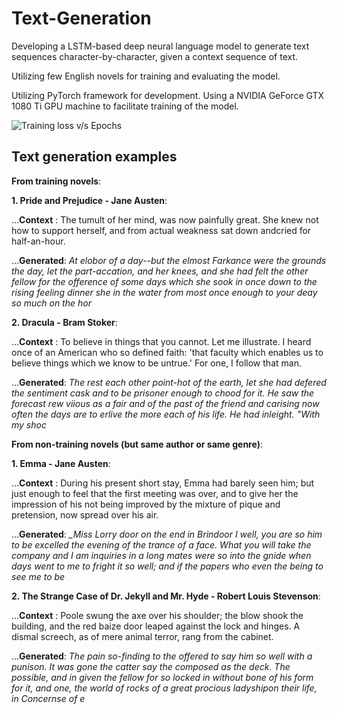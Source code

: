 # Text-Generation

Developing a LSTM-based deep neural language model to generate text sequences character-by-character, given a context sequence of text.

Utilizing few English novels for training and evaluating the model.

Utilizing PyTorch framework for development. Using a NVIDIA GeForce GTX 1080 Ti GPU machine to facilitate training of the model.

![Training loss v/s Epochs](https://github.com/ApurbaSengupta/Text-Generation/tree/master/results/loss.png)

## Text generation examples

**From training novels**:

**1. Pride and Prejudice - Jane Austen**:

...**Context** : The tumult of her mind, was now painfully great. She knew not how to support herself, and from actual weakness sat down andcried for half-an-hour. 

...**Generated**: *At elobor of a day--but the elmost Farkance were the grounds the day, let the part-accation, and her knees, and she had felt the other fellow for the ofference of some days which she sook in once down to the rising feeling dinner she in the water from most once enough to your deay so much on the hor*

**2. Dracula - Bram Stoker**:

...**Context** : To believe in things that you cannot. Let me illustrate. I heard once of an American who so defined faith: 'that faculty which enables us to believe things which we know to be untrue.' For one, I follow that man. 

...**Generated**: *The rest each other point-hot of the earth, let she had defered the sentiment cask and to be prisoner enough to chood for it. He saw the forecast rew viious as a fair and of the past of the friend and carising now often the days are to erlive the more each of his life. He had inleight. "With my shoc*


**From non-training novels (but same author or same genre)**:

**1. Emma - Jane Austen**:

...**Context** : During his present short stay, Emma had barely seen him; but just enough to feel that the first meeting was over, and to give her the impression of his not being improved by the mixture of pique and pretension, now spread over his air. 

...**Generated**: *_Miss Lorry door on the end in Brindoor I well, you are so him to be excelled the evening of the trance of a face. What you will take the company and I am inquiries in a long mates were so into the gnide when days went to me to fright it so well; and if the papers who even the being to see me to be*

**2. The Strange Case of Dr. Jekyll and Mr. Hyde - Robert Louis Stevenson**:

...**Context** : Poole swung the axe over his shoulder; the blow shook the building, and the red baize door leaped against the lock and hinges. A dismal screech, as of mere animal terror, rang from the cabinet. 

...**Generated**: *The pain so-finding to the offered to say him so well with a punison. It was gone the catter say the composed as the deck. The possible, and in given the fellow for so locked in without bone of his form for it, and one, the world of rocks of a great procious ladyshipon their life, in Concernse of e*
